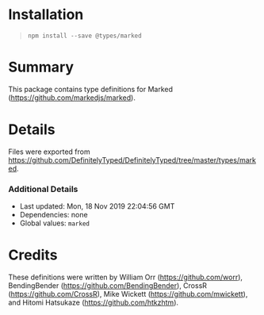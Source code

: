 # Installation
> `npm install --save @types/marked`

# Summary
This package contains type definitions for Marked (https://github.com/markedjs/marked).

# Details
Files were exported from https://github.com/DefinitelyTyped/DefinitelyTyped/tree/master/types/marked.

### Additional Details
 * Last updated: Mon, 18 Nov 2019 22:04:56 GMT
 * Dependencies: none
 * Global values: `marked`

# Credits
These definitions were written by William Orr (https://github.com/worr), BendingBender (https://github.com/BendingBender), CrossR (https://github.com/CrossR), Mike Wickett (https://github.com/mwickett), and Hitomi Hatsukaze (https://github.com/htkzhtm).
